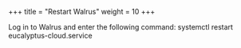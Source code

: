 +++
title = "Restart Walrus"
weight = 10
+++

Log in to Walrus and enter the following command: 
    systemctl restart eucalyptus-cloud.service

